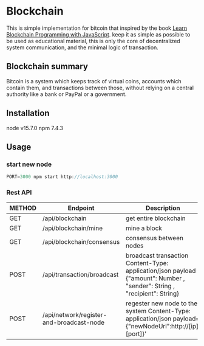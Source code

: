 # Blockchain

This is simple implementation for bitcoin that inspired by the book [Learn Blockchain Programming with JavaScript](https://github.com/PacktPublishing/Learn-Blockchain-Programming-with-JavaScript/tree/96721e76c6b4ddbdbe146ff9eec35ba35a15c1c3). keep it as simple as possible to be used as educational material, this is only the core of decentralized system communication, and the minimal logic of transaction.

## Blockchain summary

Bitcoin is a system which keeps track of virtual coins, accounts which contain them, and transactions between those, without relying on a central authority like a bank or PayPal or a government.

## Installation

node v15.7.0
npm 7.4.3

## Usage

### start new node

``` javascript
PORT=3000 npm start http://localhost:3000
```

### Rest API

|METHOD|Endpoint|Description|
|----|----|----|
|GET| /api/blockchain | get entire blockchain | 
|GET| /api/blockchain/mine | mine a block | 
|GET| /api/blockchain/consensus | consensus between nodes | 
|POST| /api/transaction/broadcast | broadcast transaction  Content-Type: application/json payload {"amount": Number , "sender": String , "recipient": String} | 
|POST| /api/network/register-and-broadcast-node | regester new node to the system Content-Type: application/json payload={"newNodeUrl":http://[ip]:[port]}'
